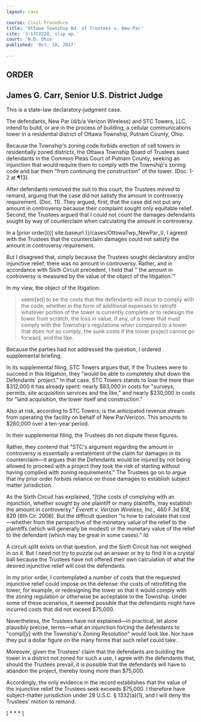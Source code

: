 ```yaml
---
layout: case

course: Civil Procedure 
title: 'Ottowa Township Bd. of Trustees v. New Par'
cite: '3:17CV228, slip op.'
court: 'N.D. Ohio'
published: 'Oct. 10, 2017'
    
---
```


## ORDER

## James G. Carr, Senior U.S. District Judge

This is a state-law declaratory-judgment case.

The defendants, New Par (d/b/a Verizon Wireless) and STC Towers, LLC, intend to build, or are in the process of building, a cellular communications tower in a residential district of Ottawa Township, Putnam County, Ohio.

Because the Township's zoning code forbids erection of cell towers in residentially zoned districts, the Ottawa Township Board of Trustees sued defendants in the Common Pleas Court of Putnam County, seeking an injunction that would require them to comply with the Township's zoning code and bar them "from continuing the construction" of the tower. (Doc. 1-2 at ¶13).

After defendants removed the suit to this court, the Trustees moved to remand, arguing that the case did not satisfy the amount in controversy requirement. (Doc. 11). They argued, first, that the case did not put any amount in controversy because their complaint sought only equitable relief. Second, the Trustees argued that I could not count the damages defendants sought by way of counterclaim when calculating the amount in controversy.

In a [prior order]({{ site.baseurl }}/cases/OttowaTwp_NewPar_I), I agreed with the Trustees that the counterclaim damages could not satisfy the amount in controversy requirement. 

But I disagreed that, simply because the Trustees sought declaratory and/or injunctive relief, there was no amount in controversy. Rather, and in accordance with Sixth Circuit precedent, I held that "`the amount in controversy is measured by the value of the object of the litigation.'" 

In my view, the object of the litigation:

> seem[ed] to be the costs that the defendants will incur to comply with the code, whether in the form of additional expenses to retrofit whatever portion of the tower is currently complete or to redesign the tower from scratch, the loss in value, if any, of a tower that must comply with the Township's regulations when compared to a tower that does not so comply, the sunk costs if the tower project cannot go forward, and the like.

Because the parties had not addressed the question, I ordered supplemental briefing.

In its supplemental filing, STC Towers argues that, if the Trustees were to succeed in this litigation, they "would be able to completely shut down the Defendants' project." In that case, STC Towers stands to lose the more than $312,000 it has already spent: nearly $83,000 in costs for "surveys, permits, site acquisition services and the like," and nearly $230,000 in costs for "land acquisition, the tower itself and construction." 

Also at risk, according to STC Towers, is the anticipated revenue stream from operating the facility on behalf of New Par/Verizon. This amounts to $260,000 over a ten-year period. 

In their supplemental filing, the Trustees do not dispute these figures.

Rather, they contend that "STC's argument regarding the amount in controversy is essentially a restatement of the claim for damages in its counterclaim—it argues that the Defendants would be injured by not being allowed to proceed with a project they took the risk of starting without having complied with zoning requirements." The Trustees go on to argue that my prior order forbids reliance on those damages to establish subject matter jurisdiction.

As the Sixth Circuit has explained, "[t]he costs of complying with an injunction, whether sought by one plaintiff or many plaintiffs, may establish the amount in controversy." _Everett v. Verizon Wireless, Inc.,_ 460 F.3d 818, 829 (6th Cir. 2006). But the difficult question "is how to calculate that cost—whether from the perspective of the monetary value of the relief to the plaintiffs (which will generally be modest) or the monetary value of the relief to the defendant (which may be great in some cases)." _Id._

A circuit split exists on that question, and the Sixth Circuit has not weighed in on it. But I need not try to puzzle out an answer or try to find it in a crystal ball because the Trustees have not offered their own calculation of what the desired injunctive relief will cost the defendants. 

In my prior order, I contemplated a number of costs that the requested injunctive relief could impose on the defense: the costs of retrofitting the tower, for example, or redesigning the tower so that it would comply with the zoning regulation or otherwise be acceptable to the Township. Under some of these scenarios, it seemed possible that the defendants might have incurred costs that did not exceed $75,000.

Nevertheless, the Trustees have not explained—in practical, let alone plausibly precise, terms—what an injunction forcing the defendants to "compl[y] with the Township's Zoning Resolution" would look like. Nor have they put a dollar figure on the many forms that such relief could take.

Moreover, given the Trustees' claim that the defendants are building the tower in a district not zoned for such a use, I agree with the defendants that, should the Trustees prevail, it is possible that the defendants will have to abandon the project, thereby losing more than $75,000. 

Accordingly, the only evidence in the record establishes that the value of the injunctive relief the Trustees seek exceeds $75,000. I therefore have subject-matter jurisdiction under 28 U.S.C. § 1332(a)(1), and I will deny the Trustees' motion to remand.

[ * * * ]